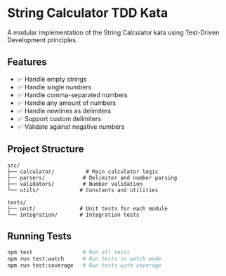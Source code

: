 # String Calculator TDD Kata

A modular implementation of the String Calculator kata using Test-Driven Development principles.

## Features

- ✅ Handle empty strings
- ✅ Handle single numbers
- ✅ Handle comma-separated numbers
- ✅ Handle any amount of numbers
- ✅ Handle newlines as delimiters
- ✅ Support custom delimiters
- ✅ Validate against negative numbers

## Project Structure

```
src/
├── calculator/          # Main calculator logic
├── parsers/            # Delimiter and number parsing
├── validators/         # Number validation
└── utils/             # Constants and utilities

tests/
├── unit/              # Unit tests for each module
└── integration/       # Integration tests
```

## Running Tests

```bash
npm test                # Run all tests
npm run test:watch      # Run tests in watch mode
npm run test:coverage   # Run tests with coverage
```